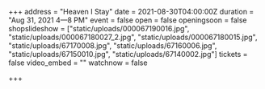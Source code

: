 +++
address = "Heaven I Stay"
date = 2021-08-30T04:00:00Z
duration = "Aug 31, 2021 4—8 PM"
event = false
open = false
openingsoon = false
shopslideshow = ["static/uploads/000067190016.jpg", "static/uploads/000067180027_2.jpg", "static/uploads/000067180015.jpg", "static/uploads/67170008.jpg", "static/uploads/67160006.jpg", "static/uploads/67150010.jpg", "static/uploads/67140002.jpg"]
tickets = false
video_embed = ""
watchnow = false

+++
